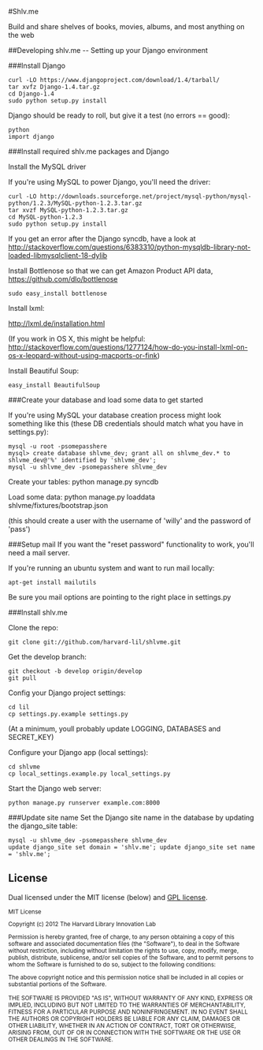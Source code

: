 #Shlv.me

Build and share shelves of books, movies, albums, and most anything on the web

##Developing shlv.me -- Setting up your Django environment

###Install Django

    curl -LO https://www.djangoproject.com/download/1.4/tarball/
    tar xvfz Django-1.4.tar.gz
    cd Django-1.4
    sudo python setup.py install

Django should be ready to roll, but give it a test (no errors == good):

    python
    import django

###Install required shlv.me packages and Django

Install the MySQL driver

If you're using MySQL to power Django, you'll need the driver:

    curl -LO http://downloads.sourceforge.net/project/mysql-python/mysql-python/1.2.3/MySQL-python-1.2.3.tar.gz
    tar xvzf MySQL-python-1.2.3.tar.gz
    cd MySQL-python-1.2.3
    sudo python setup.py install

If you get an error after the Django syncdb, have a look at http://stackoverflow.com/questions/6383310/python-mysqldb-library-not-loaded-libmysqlclient-18-dylib

Install Bottlenose so that we can get  Amazon Product API data, https://github.com/dlo/bottlenose

    sudo easy_install bottlenose

Install lxml:

http://lxml.de/installation.html

(If you work in OS X, this might be helpful: http://stackoverflow.com/questions/1277124/how-do-you-install-lxml-on-os-x-leopard-without-using-macports-or-fink)

Install Beautiful Soup:

    easy_install BeautifulSoup

###Create your database and load some data to get started

If you're using MySQL your database creation process might look something like this (these DB credentials should match what you have in settings.py):

    mysql -u root -psomepasshere
    mysql> create database shlvme_dev; grant all on shlvme_dev.* to shlvme_dev@'%' identified by 'shlvme_dev';
    mysql -u shlvme_dev -psomepasshere shlvme_dev

Create your tables:
    python manage.py syncdb

Load some data:
    python manage.py loaddata shlvme/fixtures/bootstrap.json

(this should create a user with the username of 'willy' and the password of 'pass')

###Setup mail
If you want the "reset password" functionality to work, you'll need a mail server.

If you're running an ubuntu system and want to run mail locally:

    apt-get install mailutils

Be sure you mail options are pointing to the right place in settings.py 

###Install shlv.me

Clone the repo:

    git clone git://github.com/harvard-lil/shlvme.git

Get the develop branch:

    git checkout -b develop origin/develop
    git pull

Config your Django project settings:

    cd lil
    cp settings.py.example settings.py

(At a minimum, youll probably update LOGGING, DATABASES and SECRET_KEY)

Configure your Django app (local settings):

    cd shlvme
    cp local_settings.example.py local_settings.py

Start the Django web server:

    python manage.py runserver example.com:8000

###Update site name
Set the Django site name in the database by updating the django_site table:

    mysql -u shlvme_dev -psomepasshere shlvme_dev
    update django_site set domain = 'shlv.me'; update django_site set name = 'shlv.me';

## License

Dual licensed under the MIT license (below) and [GPL license](http://www.gnu.org/licenses/gpl-3.0.html).

<small>
MIT License

Copyright (c) 2012 The Harvard Library Innovation Lab

Permission is hereby granted, free of charge, to any person obtaining a copy of this software and associated documentation files (the "Software"), to deal in the Software without restriction, including without limitation the rights to use, copy, modify, merge, publish, distribute, sublicense, and/or sell copies of the Software, and to permit persons to whom the Software is furnished to do so, subject to the following conditions:

The above copyright notice and this permission notice shall be included in all copies or substantial portions of the Software.

THE SOFTWARE IS PROVIDED "AS IS", WITHOUT WARRANTY OF ANY KIND, EXPRESS OR IMPLIED, INCLUDING BUT NOT LIMITED TO THE WARRANTIES OF MERCHANTABILITY, FITNESS FOR A PARTICULAR PURPOSE AND NONINFRINGEMENT. IN NO EVENT SHALL THE AUTHORS OR COPYRIGHT HOLDERS BE LIABLE FOR ANY CLAIM, DAMAGES OR OTHER LIABILITY, WHETHER IN AN ACTION OF CONTRACT, TORT OR OTHERWISE, ARISING FROM, OUT OF OR IN CONNECTION WITH THE SOFTWARE OR THE USE OR OTHER DEALINGS IN THE SOFTWARE.
</small>